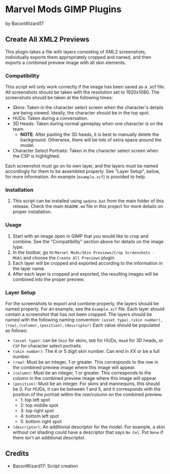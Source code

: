 # Marvel Mods GIMP Plugins
by BaconWizard17
## Create All XML2 Previews
This plugin takes a file with layers consisting of XML2 screenshots, individually exports them appropriately cropped and named, and then exports a combined preview image with all skin elements.

### Compatibility
This script will only work correctly if the image has been saved as a .xcf file. All screenshots should be taken with the resolution set to 1920x1080. The screenshots should be taken at the following times:
- Skins: Taken in the character select screen when the character's details are being viewed. Ideally, the character should be in the top spot.
- HUDs: Taken during a conversation.
- 3D Heads: Taken during normal gameplay when one character is on the team.
   - **NOTE**: After pasting the 3D heads, it is best to manually delete the background. Otherwise, there will be lots of extra space around the model.
- Character Select Portraits: Taken in the character select screen when the CSP is highlighted.

Each screenshot must go on its own layer, and the layers must be named accordingly for them to be assembled properly. See "Layer Setup", below, for more information. An example (`example.xcf`) is provided to help.

### Installation
 1. This script can be installed using `update.bat` from the main folder of this release. Check the main `README.md` file in this project for more details on proper installation.

### Usage
1. Start with an image open in GIMP that you would like to crop and combine. See the "Compatibility" section above for details on the image type.
2. In the toolbar, go to `Marvel Mods/Skin Previews/Crop Screenshots - MUA1` and choose the `Create All Previews` plugin.
3. Each layer will be cropped and exported according to the information in the layer name. 
4. After each layer is cropped and exported, the resulting images will be combined into the proper preview.

### Layer Setup
For the screenshots to export and combine properly, the layers should be named properly. For an example, see the `Example.xcf` file. Each layer should contain a screenshot that has not been cropped. The layers should be named with the following naming convention:
`(asset type),(skin number),(row),(column),(position),(descriptor)`
Each value should be populated as follows:
- `(asset type)`: can be `Skin` for skins, `HUD` for HUDs, `Head` for 3D heads, or `CSP` for character select portraits.
- `(skin number)`: The 4 or 5 digit skin number. Can end in XX or be a full number.
- `(row)`: Must be an integer, 1 or greater. This corresponds to the row in the combined preview image where this image will appear.
- `(column)`: Must be an integer, 1 or greater. This corresponds to the column in the combined preview image where this image will appear.
- `(position)`: Must be an integer. For skins and mannequins, this should be 0. For HUDs, it can be between 1 and 5, and it corresponds with the position of the portrait within the row/column on the combined preview.
   - 1: top left spot
   - 2: top middle spot
   - 3: top right spot
   - 4: bottom left spot
   - 5: bottom right spot
- `(descriptor)`: An additional descriptor for the model. For example, a skin without cel shading could have a descriptor that says `No Cel`. Put `None` if there isn't an additional descriptor.

## Credits
- BaconWizard17: Script creation